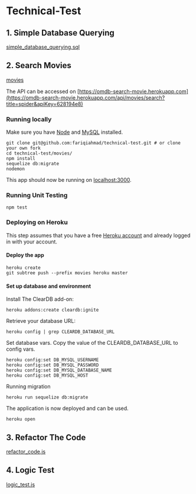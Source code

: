 # Technical-Test

## 1. Simple Database Querying
[simple_database_querying.sql](https://github.com/fariqiahmad/technical-test/blob/master/simple_database_querying.sql)
## 2. Search Movies
[movies](https://github.com/fariqiahmad/technical-test/tree/master/movies)

The API can be accessed on [https://omdb-search-movie.herokuapp.com](https://omdb-search-movie.herokuapp.com/api/movies/search?title=spider&apiKey=628194e8)

### Running locally
Make sure you have [Node](https://nodejs.org/en/) and [MySQL](https://www.mysql.com/) installed.

```ssh
git clone git@github.com:fariqiahmad/technical-test.git # or clone your own fork
cd technical-test/movies/
npm install
sequelize db:migrate
nodemon
```
This app should now be running on [localhost:3000](http://127.0.0.1:3000).

### Running Unit Testing

```ssh
npm test
```

### Deploying on Heroku

This step assumes that you have a free [Heroku account](https://signup.heroku.com/dc) and already logged in with your account.

#### Deploy the app

```ssh
heroku create
git subtree push --prefix movies heroku master
```

#### Set up database and environment

Install The ClearDB add-on:
```ssh
heroku addons:create cleardb:ignite
```
Retrieve your database URL:
```ssh
heroku config | grep CLEARDB_DATABASE_URL
```
Set database vars. Copy the value of the CLEARDB_DATABASE_URL to config vars.
```ssh
heroku config:set DB_MYSQL_USERNAME
heroku config:set DB_MYSQL_PASSWORD
heroku config:set DB_MYSQL_DATABASE_NAME
heroku config:set DB_MYSQL_HOST
```
Running migration
```ssh
heroku run sequelize db:migrate
```
The application is now deployed and can be used.
```ssh
heroku open
```

## 3. Refactor The Code
[refactor_code.js](https://github.com/fariqiahmad/technical-test/blob/master/refactor_code.js)
## 4. Logic Test
[logic_test.js](https://github.com/fariqiahmad/technical-test/blob/master/logic_test.js)

